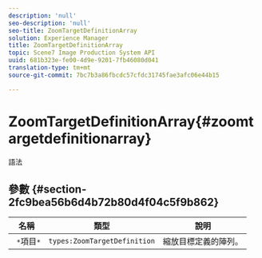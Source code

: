 ```yaml
---
description: 'null'
seo-description: 'null'
seo-title: ZoomTargetDefinitionArray
solution: Experience Manager
title: ZoomTargetDefinitionArray
topic: Scene7 Image Production System API
uuid: 681b323e-fe00-4d9e-9201-7fb46080d041
translation-type: tm+mt
source-git-commit: 7bc7b3a86fbcdc57cfdc31745fae3afc06e44b15

---
```



# ZoomTargetDefinitionArray{#zoomtargetdefinitionarray}

語法

## 參數 {#section-2fc9bea56b6d4b72b80d4f04c5f9b862}

| 名稱 | 類型 | 說明 |
|---|---|---|
| ` *`項目`*` | `types:ZoomTargetDefinition` | 縮放目標定義的陣列。 |

